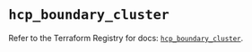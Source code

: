 # `hcp_boundary_cluster`

Refer to the Terraform Registry for docs: [`hcp_boundary_cluster`](https://registry.terraform.io/providers/hashicorp/hcp/0.84.1/docs/resources/boundary_cluster).
